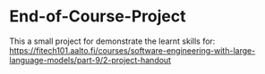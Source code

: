 # End-of-Course-Project
This a small project for demonstrate the learnt skills for: https://fitech101.aalto.fi/courses/software-engineering-with-large-language-models/part-9/2-project-handout
